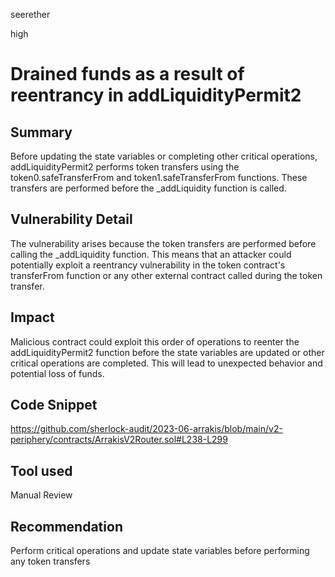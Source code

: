 seerether

high

# Drained funds as a result of reentrancy in addLiquidityPermit2

## Summary
Before updating the state variables or completing other critical operations, addLiquidityPermit2  performs token transfers using the token0.safeTransferFrom and token1.safeTransferFrom functions. These transfers are performed before the _addLiquidity function is called.
## Vulnerability Detail
The vulnerability arises because the token transfers are performed before calling the _addLiquidity function. This means that an attacker could potentially exploit a reentrancy vulnerability in the token contract's transferFrom function or any other external contract called during the token transfer.
## Impact
Malicious contract could exploit this order of operations to reenter the addLiquidityPermit2 function before the state variables are updated or other critical operations are completed. This will lead to unexpected behavior and potential loss of funds.
## Code Snippet
https://github.com/sherlock-audit/2023-06-arrakis/blob/main/v2-periphery/contracts/ArrakisV2Router.sol#L238-L299
## Tool used

Manual Review

## Recommendation
Perform critical operations and update state variables before performing any token transfers